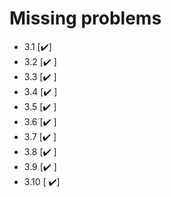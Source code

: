 
# Missing problems

- 3.1 [✔️]
- 3.2 [✔️ ]
- 3.3 [✔️ ]
- 3.4 [✔️ ]
- 3.5 [✔️ ]
- 3.6 [✔️ ]
- 3.7 [✔️ ]
- 3.8 [✔️ ]
- 3.9 [✔️ ]
- 3.10 [ ✔️]
